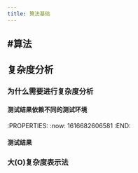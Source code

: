 ```yaml
---
title: 算法基础
---
```


## #算法
## 复杂度分析
### 为什么需要进行复杂度分析
#### 测试结果依赖不同的测试环境
:PROPERTIES:
:now: 1616682606581
:END:
#### 测试结果
### 大(O)复杂度表示法
##